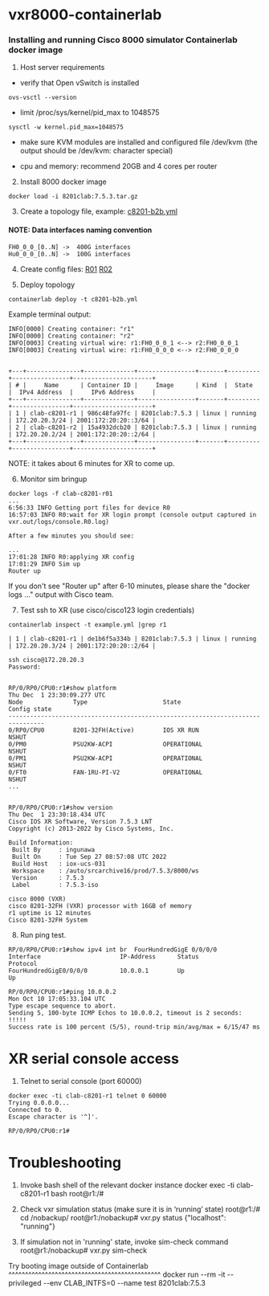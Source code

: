 # vxr8000-containerlab

### Installing and running Cisco 8000 simulator Containerlab docker image

1. Host server requirements

- verify that Open vSwitch is installed
```
ovs-vsctl --version
```
- limit /proc/sys/kernel/pid_max to 1048575
```
sysctl -w kernel.pid_max=1048575
```
- make sure KVM modules are installed and configured
  file /dev/kvm (the output should be /dev/kvm: character special)

- cpu and memory: recommend 20GB and 4 cores per router

2. Install 8000 docker image
```
docker load -i 8201clab:7.5.3.tar.gz
```
3. Create a topology file, example: [c8201-b2b.yml](c8201-b2b.yml)


#### NOTE: Data interfaces naming convention 
```
FH0_0_0_[0..N] ->  400G interfaces
Hu0_0_0_[0..N] ->  100G interfaces
```
4. Create config files: 
  [R01](r01.cfg)
  [R02](r02.cfg)

5. Deploy topology
```
containerlab deploy -t c8201-b2b.yml
```
Example terminal output:
```
INFO[0000] Creating container: "r1"
INFO[0000] Creating container: "r2"
INFO[0003] Creating virtual wire: r1:FH0_0_0_1 <--> r2:FH0_0_0_1 
INFO[0003] Creating virtual wire: r1:FH0_0_0_0 <--> r2:FH0_0_0_0 


+---+---------------+--------------+----------------+-------+---------+----------------+----------------------+
| # |     Name      | Container ID |     Image      | Kind  |  State  |  IPv4 Address  |     IPv6 Address     |
+---+---------------+--------------+----------------+-------+---------+----------------+----------------------+
| 1 | clab-c8201-r1 | 986c48fa97fc | 8201clab:7.5.3 | linux | running | 172.20.20.3/24 | 2001:172:20:20::3/64 |
| 2 | clab-c8201-r2 | 15a4932dcb20 | 8201clab:7.5.3 | linux | running | 172.20.20.2/24 | 2001:172:20:20::2/64 |
+---+---------------+--------------+----------------+-------+---------+----------------+----------------------+
```
NOTE: it takes about 6 minutes for XR to come up.


6. Monitor sim bringup
```
docker logs -f clab-c8201-r01
...
6:56:33 INFO Getting port files for device R0
16:57:03 INFO R0:wait for XR login prompt (console output captured in vxr.out/logs/console.R0.log)

After a few minutes you should see:

...
17:01:28 INFO R0:applying XR config
17:01:29 INFO Sim up
Router up
```
If you don't see "Router up" after 6-10 minutes, please share the "docker logs ..." output with Cisco team.


7. Test ssh to XR (use cisco/cisco123 login credentials)
```
containerlab inspect -t example.yml |grep r1

| 1 | clab-c8201-r1 | de1b6f5a334b | 8201clab:7.5.3 | linux | running | 172.20.20.3/24 | 2001:172:20:20::2/64 |

ssh cisco@172.20.20.3
Password:


RP/0/RP0/CPU0:r1#show platform 
Thu Dec  1 23:30:09.277 UTC
Node              Type                     State                    Config state
--------------------------------------------------------------------------------
0/RP0/CPU0        8201-32FH(Active)        IOS XR RUN               NSHUT
0/PM0             PSU2KW-ACPI              OPERATIONAL              NSHUT
0/PM1             PSU2KW-ACPI              OPERATIONAL              NSHUT
0/FT0             FAN-1RU-PI-V2            OPERATIONAL              NSHUT
...


RP/0/RP0/CPU0:r1#show version 
Thu Dec  1 23:30:18.434 UTC
Cisco IOS XR Software, Version 7.5.3 LNT
Copyright (c) 2013-2022 by Cisco Systems, Inc.

Build Information:
 Built By     : ingunawa
 Built On     : Tue Sep 27 08:57:08 UTC 2022
 Build Host   : iox-ucs-031
 Workspace    : /auto/srcarchive16/prod/7.5.3/8000/ws
 Version      : 7.5.3
 Label        : 7.5.3-iso

cisco 8000 (VXR)
cisco 8201-32FH (VXR) processor with 16GB of memory
r1 uptime is 12 minutes
Cisco 8201-32FH System
```

8. Run ping test.
```
RP/0/RP0/CPU0:r1#show ipv4 int br  FourHundredGigE 0/0/0/0
Interface                      IP-Address      Status                Protocol
FourHundredGigE0/0/0/0         10.0.0.1        Up                    Up

RP/0/RP0/CPU0:r1#ping 10.0.0.2
Mon Oct 10 17:05:33.104 UTC
Type escape sequence to abort.
Sending 5, 100-byte ICMP Echos to 10.0.0.2, timeout is 2 seconds:
!!!!!
Success rate is 100 percent (5/5), round-trip min/avg/max = 6/15/47 ms
```

XR serial console access
========================


1. Telnet to serial console (port 60000)
```
docker exec -ti clab-c8201-r1 telnet 0 60000
Trying 0.0.0.0...
Connected to 0.
Escape character is '^]'.

RP/0/RP0/CPU0:r1#
```

Troubleshooting
===============


1. Invoke bash shell of the relevant docker instance
docker exec -ti clab-c8201-r1 bash
root@r1:/#

2. Check vxr simulation status (make sure it is in ‘running’ state)
root@r1:/# cd /nobackup/
root@r1:/nobackup# vxr.py status
{"localhost": "running"}

3. If simulation not in 'running' state, invoke sim-check command
root@r1:/nobackup# vxr.py sim-check

Try booting image outside of Containerlab
^^^^^^^^^^^^^^^^^^^^^^^^^^^^^^^^^^^^^^^^^^^^^^
docker run --rm -it --privileged --env CLAB_INTFS=0 --name test 8201clab:7.5.3
